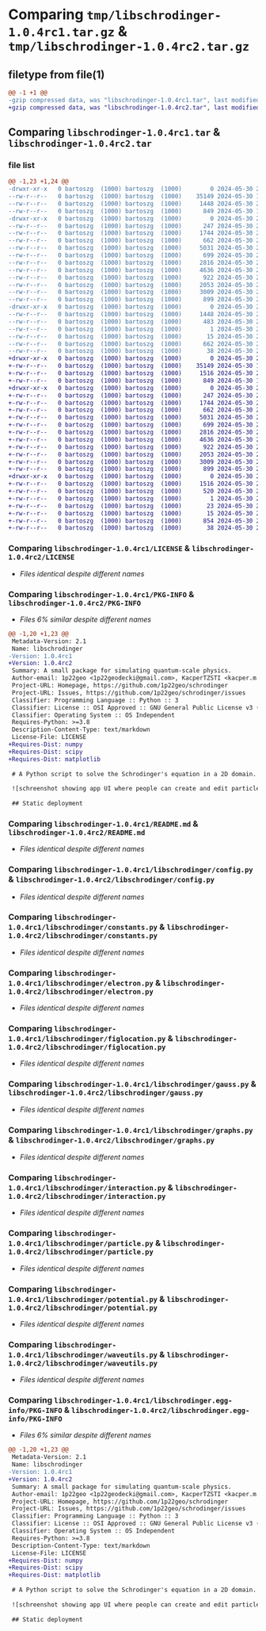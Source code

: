 # Comparing `tmp/libschrodinger-1.0.4rc1.tar.gz` & `tmp/libschrodinger-1.0.4rc2.tar.gz`

## filetype from file(1)

```diff
@@ -1 +1 @@
-gzip compressed data, was "libschrodinger-1.0.4rc1.tar", last modified: Thu May 30 20:35:35 2024, max compression
+gzip compressed data, was "libschrodinger-1.0.4rc2.tar", last modified: Thu May 30 20:42:00 2024, max compression
```

## Comparing `libschrodinger-1.0.4rc1.tar` & `libschrodinger-1.0.4rc2.tar`

### file list

```diff
@@ -1,23 +1,24 @@
-drwxr-xr-x   0 bartoszg  (1000) bartoszg  (1000)        0 2024-05-30 20:35:35.394228 libschrodinger-1.0.4rc1/
--rw-r--r--   0 bartoszg  (1000) bartoszg  (1000)    35149 2024-05-30 19:31:29.000000 libschrodinger-1.0.4rc1/LICENSE
--rw-r--r--   0 bartoszg  (1000) bartoszg  (1000)     1448 2024-05-30 20:35:35.393598 libschrodinger-1.0.4rc1/PKG-INFO
--rw-r--r--   0 bartoszg  (1000) bartoszg  (1000)      849 2024-05-30 19:45:52.000000 libschrodinger-1.0.4rc1/README.md
-drwxr-xr-x   0 bartoszg  (1000) bartoszg  (1000)        0 2024-05-30 20:35:35.390998 libschrodinger-1.0.4rc1/libschrodinger/
--rw-r--r--   0 bartoszg  (1000) bartoszg  (1000)      247 2024-05-30 20:13:20.000000 libschrodinger-1.0.4rc1/libschrodinger/__init__.py
--rw-r--r--   0 bartoszg  (1000) bartoszg  (1000)     1744 2024-05-30 20:12:35.000000 libschrodinger-1.0.4rc1/libschrodinger/config.py
--rw-r--r--   0 bartoszg  (1000) bartoszg  (1000)      662 2024-05-30 20:13:30.000000 libschrodinger-1.0.4rc1/libschrodinger/constants.py
--rw-r--r--   0 bartoszg  (1000) bartoszg  (1000)     5031 2024-05-30 20:12:35.000000 libschrodinger-1.0.4rc1/libschrodinger/electron.py
--rw-r--r--   0 bartoszg  (1000) bartoszg  (1000)      699 2024-05-30 20:12:35.000000 libschrodinger-1.0.4rc1/libschrodinger/figlocation.py
--rw-r--r--   0 bartoszg  (1000) bartoszg  (1000)     2816 2024-05-30 20:12:35.000000 libschrodinger-1.0.4rc1/libschrodinger/gauss.py
--rw-r--r--   0 bartoszg  (1000) bartoszg  (1000)     4636 2024-05-30 20:14:06.000000 libschrodinger-1.0.4rc1/libschrodinger/graphs.py
--rw-r--r--   0 bartoszg  (1000) bartoszg  (1000)      922 2024-05-30 20:12:35.000000 libschrodinger-1.0.4rc1/libschrodinger/interaction.py
--rw-r--r--   0 bartoszg  (1000) bartoszg  (1000)     2053 2024-05-30 20:12:35.000000 libschrodinger-1.0.4rc1/libschrodinger/particle.py
--rw-r--r--   0 bartoszg  (1000) bartoszg  (1000)     3009 2024-05-30 20:12:35.000000 libschrodinger-1.0.4rc1/libschrodinger/potential.py
--rw-r--r--   0 bartoszg  (1000) bartoszg  (1000)      899 2024-05-30 20:12:35.000000 libschrodinger-1.0.4rc1/libschrodinger/waveutils.py
-drwxr-xr-x   0 bartoszg  (1000) bartoszg  (1000)        0 2024-05-30 20:35:35.393073 libschrodinger-1.0.4rc1/libschrodinger.egg-info/
--rw-r--r--   0 bartoszg  (1000) bartoszg  (1000)     1448 2024-05-30 20:35:35.000000 libschrodinger-1.0.4rc1/libschrodinger.egg-info/PKG-INFO
--rw-r--r--   0 bartoszg  (1000) bartoszg  (1000)      483 2024-05-30 20:35:35.000000 libschrodinger-1.0.4rc1/libschrodinger.egg-info/SOURCES.txt
--rw-r--r--   0 bartoszg  (1000) bartoszg  (1000)        1 2024-05-30 20:35:35.000000 libschrodinger-1.0.4rc1/libschrodinger.egg-info/dependency_links.txt
--rw-r--r--   0 bartoszg  (1000) bartoszg  (1000)       15 2024-05-30 20:35:35.000000 libschrodinger-1.0.4rc1/libschrodinger.egg-info/top_level.txt
--rw-r--r--   0 bartoszg  (1000) bartoszg  (1000)      662 2024-05-30 20:35:31.000000 libschrodinger-1.0.4rc1/pyproject.toml
--rw-r--r--   0 bartoszg  (1000) bartoszg  (1000)       38 2024-05-30 20:35:35.394351 libschrodinger-1.0.4rc1/setup.cfg
+drwxr-xr-x   0 bartoszg  (1000) bartoszg  (1000)        0 2024-05-30 20:42:00.175303 libschrodinger-1.0.4rc2/
+-rw-r--r--   0 bartoszg  (1000) bartoszg  (1000)    35149 2024-05-30 19:31:29.000000 libschrodinger-1.0.4rc2/LICENSE
+-rw-r--r--   0 bartoszg  (1000) bartoszg  (1000)     1516 2024-05-30 20:42:00.174882 libschrodinger-1.0.4rc2/PKG-INFO
+-rw-r--r--   0 bartoszg  (1000) bartoszg  (1000)      849 2024-05-30 19:45:52.000000 libschrodinger-1.0.4rc2/README.md
+drwxr-xr-x   0 bartoszg  (1000) bartoszg  (1000)        0 2024-05-30 20:42:00.172088 libschrodinger-1.0.4rc2/libschrodinger/
+-rw-r--r--   0 bartoszg  (1000) bartoszg  (1000)      247 2024-05-30 20:13:20.000000 libschrodinger-1.0.4rc2/libschrodinger/__init__.py
+-rw-r--r--   0 bartoszg  (1000) bartoszg  (1000)     1744 2024-05-30 20:12:35.000000 libschrodinger-1.0.4rc2/libschrodinger/config.py
+-rw-r--r--   0 bartoszg  (1000) bartoszg  (1000)      662 2024-05-30 20:13:30.000000 libschrodinger-1.0.4rc2/libschrodinger/constants.py
+-rw-r--r--   0 bartoszg  (1000) bartoszg  (1000)     5031 2024-05-30 20:12:35.000000 libschrodinger-1.0.4rc2/libschrodinger/electron.py
+-rw-r--r--   0 bartoszg  (1000) bartoszg  (1000)      699 2024-05-30 20:12:35.000000 libschrodinger-1.0.4rc2/libschrodinger/figlocation.py
+-rw-r--r--   0 bartoszg  (1000) bartoszg  (1000)     2816 2024-05-30 20:12:35.000000 libschrodinger-1.0.4rc2/libschrodinger/gauss.py
+-rw-r--r--   0 bartoszg  (1000) bartoszg  (1000)     4636 2024-05-30 20:14:06.000000 libschrodinger-1.0.4rc2/libschrodinger/graphs.py
+-rw-r--r--   0 bartoszg  (1000) bartoszg  (1000)      922 2024-05-30 20:12:35.000000 libschrodinger-1.0.4rc2/libschrodinger/interaction.py
+-rw-r--r--   0 bartoszg  (1000) bartoszg  (1000)     2053 2024-05-30 20:12:35.000000 libschrodinger-1.0.4rc2/libschrodinger/particle.py
+-rw-r--r--   0 bartoszg  (1000) bartoszg  (1000)     3009 2024-05-30 20:12:35.000000 libschrodinger-1.0.4rc2/libschrodinger/potential.py
+-rw-r--r--   0 bartoszg  (1000) bartoszg  (1000)      899 2024-05-30 20:12:35.000000 libschrodinger-1.0.4rc2/libschrodinger/waveutils.py
+drwxr-xr-x   0 bartoszg  (1000) bartoszg  (1000)        0 2024-05-30 20:42:00.174355 libschrodinger-1.0.4rc2/libschrodinger.egg-info/
+-rw-r--r--   0 bartoszg  (1000) bartoszg  (1000)     1516 2024-05-30 20:42:00.000000 libschrodinger-1.0.4rc2/libschrodinger.egg-info/PKG-INFO
+-rw-r--r--   0 bartoszg  (1000) bartoszg  (1000)      520 2024-05-30 20:42:00.000000 libschrodinger-1.0.4rc2/libschrodinger.egg-info/SOURCES.txt
+-rw-r--r--   0 bartoszg  (1000) bartoszg  (1000)        1 2024-05-30 20:42:00.000000 libschrodinger-1.0.4rc2/libschrodinger.egg-info/dependency_links.txt
+-rw-r--r--   0 bartoszg  (1000) bartoszg  (1000)       23 2024-05-30 20:42:00.000000 libschrodinger-1.0.4rc2/libschrodinger.egg-info/requires.txt
+-rw-r--r--   0 bartoszg  (1000) bartoszg  (1000)       15 2024-05-30 20:42:00.000000 libschrodinger-1.0.4rc2/libschrodinger.egg-info/top_level.txt
+-rw-r--r--   0 bartoszg  (1000) bartoszg  (1000)      854 2024-05-30 20:41:23.000000 libschrodinger-1.0.4rc2/pyproject.toml
+-rw-r--r--   0 bartoszg  (1000) bartoszg  (1000)       38 2024-05-30 20:42:00.175381 libschrodinger-1.0.4rc2/setup.cfg
```

### Comparing `libschrodinger-1.0.4rc1/LICENSE` & `libschrodinger-1.0.4rc2/LICENSE`

 * *Files identical despite different names*

### Comparing `libschrodinger-1.0.4rc1/PKG-INFO` & `libschrodinger-1.0.4rc2/PKG-INFO`

 * *Files 6% similar despite different names*

```diff
@@ -1,20 +1,23 @@
 Metadata-Version: 2.1
 Name: libschrodinger
-Version: 1.0.4rc1
+Version: 1.0.4rc2
 Summary: A small package for simulating quantum-scale physics.
 Author-email: 1p22geo <1p22geodecki@gmail.com>, KacperTZSTI <kacper.m.trzop@gmail.com>
 Project-URL: Homepage, https://github.com/1p22geo/schrodinger
 Project-URL: Issues, https://github.com/1p22geo/schrodinger/issues
 Classifier: Programming Language :: Python :: 3
 Classifier: License :: OSI Approved :: GNU General Public License v3 (GPLv3) 
 Classifier: Operating System :: OS Independent
 Requires-Python: >=3.8
 Description-Content-Type: text/markdown
 License-File: LICENSE
+Requires-Dist: numpy
+Requires-Dist: scipy
+Requires-Dist: matplotlib
 
 # A Python script to solve the Schrodinger's equation in a 2D domain.
 
 ![schreenshot showing app UI where people can create and edit particles](https://github.com/1p22geo/schrodinger/raw/master/static/media/png/screenshot.png)
 
 ## Static deployment
```

### Comparing `libschrodinger-1.0.4rc1/README.md` & `libschrodinger-1.0.4rc2/README.md`

 * *Files identical despite different names*

### Comparing `libschrodinger-1.0.4rc1/libschrodinger/config.py` & `libschrodinger-1.0.4rc2/libschrodinger/config.py`

 * *Files identical despite different names*

### Comparing `libschrodinger-1.0.4rc1/libschrodinger/constants.py` & `libschrodinger-1.0.4rc2/libschrodinger/constants.py`

 * *Files identical despite different names*

### Comparing `libschrodinger-1.0.4rc1/libschrodinger/electron.py` & `libschrodinger-1.0.4rc2/libschrodinger/electron.py`

 * *Files identical despite different names*

### Comparing `libschrodinger-1.0.4rc1/libschrodinger/figlocation.py` & `libschrodinger-1.0.4rc2/libschrodinger/figlocation.py`

 * *Files identical despite different names*

### Comparing `libschrodinger-1.0.4rc1/libschrodinger/gauss.py` & `libschrodinger-1.0.4rc2/libschrodinger/gauss.py`

 * *Files identical despite different names*

### Comparing `libschrodinger-1.0.4rc1/libschrodinger/graphs.py` & `libschrodinger-1.0.4rc2/libschrodinger/graphs.py`

 * *Files identical despite different names*

### Comparing `libschrodinger-1.0.4rc1/libschrodinger/interaction.py` & `libschrodinger-1.0.4rc2/libschrodinger/interaction.py`

 * *Files identical despite different names*

### Comparing `libschrodinger-1.0.4rc1/libschrodinger/particle.py` & `libschrodinger-1.0.4rc2/libschrodinger/particle.py`

 * *Files identical despite different names*

### Comparing `libschrodinger-1.0.4rc1/libschrodinger/potential.py` & `libschrodinger-1.0.4rc2/libschrodinger/potential.py`

 * *Files identical despite different names*

### Comparing `libschrodinger-1.0.4rc1/libschrodinger/waveutils.py` & `libschrodinger-1.0.4rc2/libschrodinger/waveutils.py`

 * *Files identical despite different names*

### Comparing `libschrodinger-1.0.4rc1/libschrodinger.egg-info/PKG-INFO` & `libschrodinger-1.0.4rc2/libschrodinger.egg-info/PKG-INFO`

 * *Files 6% similar despite different names*

```diff
@@ -1,20 +1,23 @@
 Metadata-Version: 2.1
 Name: libschrodinger
-Version: 1.0.4rc1
+Version: 1.0.4rc2
 Summary: A small package for simulating quantum-scale physics.
 Author-email: 1p22geo <1p22geodecki@gmail.com>, KacperTZSTI <kacper.m.trzop@gmail.com>
 Project-URL: Homepage, https://github.com/1p22geo/schrodinger
 Project-URL: Issues, https://github.com/1p22geo/schrodinger/issues
 Classifier: Programming Language :: Python :: 3
 Classifier: License :: OSI Approved :: GNU General Public License v3 (GPLv3) 
 Classifier: Operating System :: OS Independent
 Requires-Python: >=3.8
 Description-Content-Type: text/markdown
 License-File: LICENSE
+Requires-Dist: numpy
+Requires-Dist: scipy
+Requires-Dist: matplotlib
 
 # A Python script to solve the Schrodinger's equation in a 2D domain.
 
 ![schreenshot showing app UI where people can create and edit particles](https://github.com/1p22geo/schrodinger/raw/master/static/media/png/screenshot.png)
 
 ## Static deployment
```

